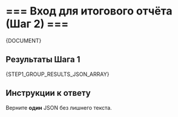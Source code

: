 ﻿# === Вход для итогового отчёта (Шаг 2) ===

<DOCUMENT>
{DOCUMENT}
</DOCUMENT>

## Результаты Шага 1 

{STEP1_GROUP_RESULTS_JSON_ARRAY}

## Инструкции к ответу
Верните **один** JSON без лишнего текста.
